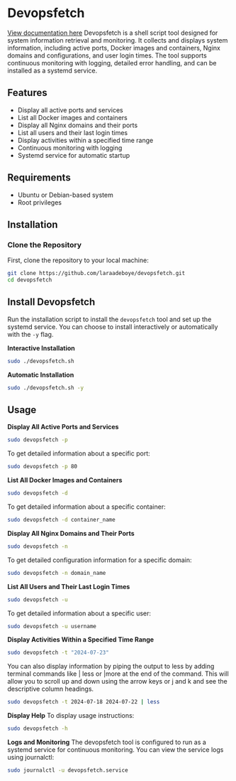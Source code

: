 # Devopsfetch
[View documentation here](https://github.com/laraadeboye/devopsfetch/wiki)
Devopsfetch is a shell script tool designed for system information retrieval and monitoring. It collects and displays system information, including active ports, Docker images and containers, Nginx domains and configurations, and user login times. The tool supports continuous monitoring with logging, detailed error handling, and can be installed as a systemd service.

## Features

- Display all active ports and services
- List all Docker images and containers
- Display all Nginx domains and their ports
- List all users and their last login times
- Display activities within a specified time range
- Continuous monitoring with logging
- Systemd service for automatic startup

## Requirements

- Ubuntu or Debian-based system
- Root privileges

## Installation

### Clone the Repository

First, clone the repository to your local machine:

```bash
git clone https://github.com/laraadeboye/devopsfetch.git
cd devopsfetch
```

## Install Devopsfetch
Run the installation script to install the `devopsfetch` tool and set up the systemd service. You can choose to install interactively or automatically with the `-y` flag.

**Interactive Installation**
```sh
sudo ./devopsfetch.sh
```
**Automatic Installation**
```sh
sudo ./devopsfetch.sh -y
```

## Usage
**Display All Active Ports and Services**

```sh
sudo devopsfetch -p
```
To get detailed information about a specific port:

```sh
sudo devopsfetch -p 80
```

**List All Docker Images and Containers**
```sh
sudo devopsfetch -d
```
To get detailed information about a specific container:

```sh
sudo devopsfetch -d container_name
```

**Display All Nginx Domains and Their Ports**

```sh
sudo devopsfetch -n
```
To get detailed configuration information for a specific domain:

```sh
sudo devopsfetch -n domain_name
```
**List All Users and Their Last Login Times**
```sh
sudo devopsfetch -u
```
To get detailed information about a specific user:

```sh
sudo devopsfetch -u username
```
**Display Activities Within a Specified Time Range**
```sh
sudo devopsfetch -t "2024-07-23"
```
You can also display information by piping the output to less by adding terminal commands like | less or |more at the end of the command. This will allow you to scroll up and down using the arrow keys or j and k and see the descriptive column headings.

```sh
sudo devopsfetch -t 2024-07-18 2024-07-22 | less
```

**Display Help**
To display usage instructions:

```sh
sudo devopsfetch -h
```
**Logs and Monitoring**
The devopsfetch tool is configured to run as a systemd service for continuous monitoring. You can view the service logs using journalctl:

```sh
sudo journalctl -u devopsfetch.service
```
